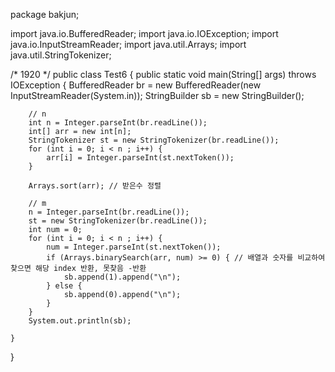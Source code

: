 package bakjun;

import java.io.BufferedReader;
import java.io.IOException;
import java.io.InputStreamReader;
import java.util.Arrays;
import java.util.StringTokenizer;

/* 1920 */
public class Test6 {
    public static void main(String[] args) throws IOException {
        BufferedReader br = new BufferedReader(new InputStreamReader(System.in));
        StringBuilder sb = new StringBuilder();

        // n
        int n = Integer.parseInt(br.readLine());
        int[] arr = new int[n];
        StringTokenizer st = new StringTokenizer(br.readLine());
        for (int i = 0; i < n ; i++) {
            arr[i] = Integer.parseInt(st.nextToken());
        }

        Arrays.sort(arr); // 받은수 정렬

        // m
        n = Integer.parseInt(br.readLine());
        st = new StringTokenizer(br.readLine());
        int num = 0;
        for (int i = 0; i < n ; i++) {
            num = Integer.parseInt(st.nextToken());
            if (Arrays.binarySearch(arr, num) >= 0) { // 배열과 숫자를 비교하여 찾으면 해당 index 반환, 못찾음 -반환
                sb.append(1).append("\n");
            } else {
                sb.append(0).append("\n");
            }
        }
        System.out.println(sb);

    }
}
